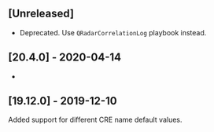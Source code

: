 ## [Unreleased]
- Deprecated. Use `QRadarCorrelationLog` playbook instead.


## [20.4.0] - 2020-04-14
-


## [19.12.0] - 2019-12-10
Added support for different CRE name default values.
